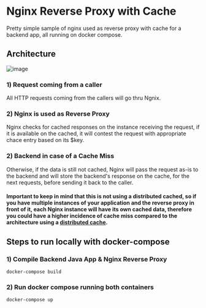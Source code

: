 # Nginx Reverse Proxy with Cache
Pretty simple sample of nginx used as reverse proxy with cache for a backend app, all running on docker compose.

## Architecture
![image](https://user-images.githubusercontent.com/6126997/156385635-821d42c3-c7ad-422d-aa7a-61cdcc362b11.png)

### 1) Request coming from a caller
All HTTP requests coming from the callers will go thru Ngnix.
### 2) Nginx is used as Reverse Proxy
Nginx checks for cached responses on the instance receiving the request, if it is available on the cached, it will contest the request with appropriate chace entry based on its $key.
### 2) Backend in case of a Cache Miss
Otherwise, if the data is still not cached, Nginx will pass the request as-is to the backend and will store the backend's response on the cache, for the next requests, before sending it back to the caller.

#### Important to keep in mind that this is not using a distributed cached, so if you have multiple instances of your application and the reverse proxy in front of it, each Nginx instance will have its own cached data, therefore you could have a higher incidence of cache miss compared to the architecture using a [distributed cache](https://github.com/lurodri/nginx-redis2).

## Steps to run locally with docker-compose
### 1) Compile Backend Java App & Nginx Reverse Proxy
`docker-compose build`
<br>
### 2) Run docker compose running both containers
`docker-compose up`

